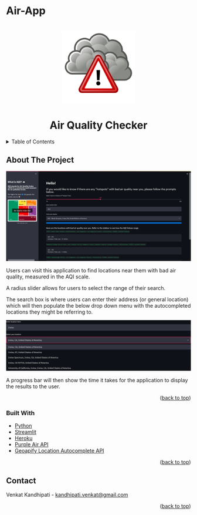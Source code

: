 # Air-App

<div id="top"></div>
<!--
*** Thanks for checking out the Best-README-Template. If you have a suggestion
*** that would make this better, please fork the repo and create a pull request
*** or simply open an issue with the tag "enhancement".
*** Don't forget to give the project a star!
*** Thanks again! Now go create something AMAZING! :D
-->



<!-- PROJECT SHIELDS -->
<!--
*** I'm using markdown "reference style" links for readability.
*** Reference links are enclosed in brackets [ ] instead of parentheses ( ).
*** See the bottom of this document for the declaration of the reference variables
*** for contributors-url, forks-url, etc. This is an optional, concise syntax you may use.
*** https://www.markdownguide.org/basic-syntax/#reference-style-links
-->
<!-- [![LinkedIn][linkedin-shield]][https://www.linkedin.com/in/venkatkandhipati] -->



<!-- PROJECT LOGO -->
<br />
<div align="center">
  <a href="https://github.com/VenkatKandhipati/Air-App">
    <img src="app_image.png" alt="Logo" width="200" height="200">
  </a>

<h1 align="center">Air Quality Checker</h1>

<!--   <p align="center">
    project_description
    <br />
    <a href="https://github.com/github_username/repo_name"><strong>Explore the docs »</strong></a>
    <br />
    <br />
    <a href="https://github.com/github_username/repo_name">View Demo</a>
    ·
    <a href="https://github.com/github_username/repo_name/issues">Report Bug</a>
    ·
    <a href="https://github.com/github_username/repo_name/issues">Request Feature</a>
  </p> -->
</div>



<!-- TABLE OF CONTENTS -->
<details>
  <summary>Table of Contents</summary>
  <ol>
    <li>
      <a href="#about-the-project">About The Project</a>
      <ul>
        <li><a href="#built-with">Built With</a></li>
      </ul>
    </li>
    <li>
      <a href="#getting-started">Getting Started</a>
    </li>
<!--     <li><a href="#usage">Usage</a></li>
    <li><a href="#roadmap">Roadmap</a></li>
    <li><a href="#contributing">Contributing</a></li>
    <li><a href="#license">License</a></li>
    <li><a href="#contact">Contact</a></li>
    <li><a href="#acknowledgments">Acknowledgments</a></li> -->
  </ol>
</details>



<!-- ABOUT THE PROJECT -->
## About The Project

<img src="AQI_example.png" alt="example">


Users can visit this application to find locations near them with bad air quality, measured in the AQI scale.

A radius slider allows for users to select the range of their search.

The search box is where users can enter their address (or general location) which will then populate the below drop down menu with the autocompleted locations they might be referring to.

<img src="autocomplete_example.png" alt="autocomplete example">



A progress bar will then show the time it takes for the application to display the results to the user.


<p align="right">(<a href="#top">back to top</a>)</p>



### Built With

* [Python](https://www.python.org/)
* [Streamlit](https://streamlit.io/)
* [Heroku](https://streamlit.io/)
* [Purple Air API](https://api.purpleair.com/)
* [Geoapify Location Autocomplete API](https://www.geoapify.com/address-autocomplete)


<p align="right">(<a href="#top">back to top</a>)</p>



<!-- CONTACT -->
## Contact

Venkat Kandhipati - kandhipati.venkat@gmail.com

<!-- Project Link: [https://github.com/github_username/repo_name](https://github.com/github_username/repo_name) -->

<p align="right">(<a href="#top">back to top</a>)</p>
